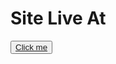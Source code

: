 
<h1>Site Live At</h1><button><a href="https://developer-shamil.github.io/irshad-web/">Click me</a></button>
